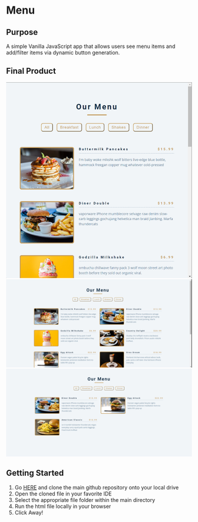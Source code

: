 # Menu

## Purpose

A simple Vanilla JavaScript app that allows users see menu items and add/filter items via dynamic button generation.

## Final Product

!["Mobile View"](https://github.com/hopeVaughn/simple-vanilla-js-projects/blob/main/menu/menu-01.png)
!["Desktop View"](https://github.com/hopeVaughn/simple-vanilla-js-projects/blob/main/menu/menu-02.png)
!["Filtered View"](https://github.com/hopeVaughn/simple-vanilla-js-projects/blob/main/menu/menu-03.png)

## Getting Started

1. Go [HERE](https://github.com/hopeVaughn/simple-vanilla-js-projects) and clone the main github repository onto your local drive
2. Open the cloned file in your favorite IDE
3. Select the appropriate file folder within the main directory
4. Run the html file locally in your browser
5. Click Away!
